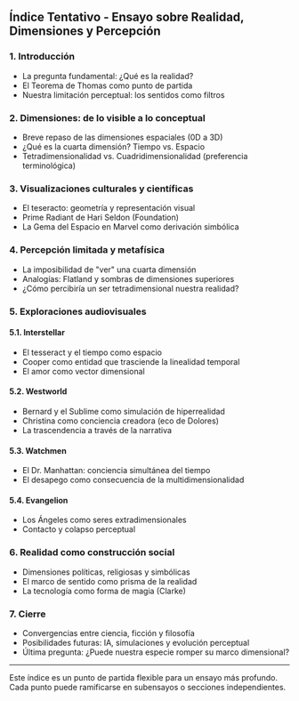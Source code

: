 ## Índice Tentativo - Ensayo sobre Realidad, Dimensiones y Percepción

### 1. Introducción
- La pregunta fundamental: ¿Qué es la realidad?
- El Teorema de Thomas como punto de partida
- Nuestra limitación perceptual: los sentidos como filtros

### 2. Dimensiones: de lo visible a lo conceptual
- Breve repaso de las dimensiones espaciales (0D a 3D)
- ¿Qué es la cuarta dimensión? Tiempo vs. Espacio
- Tetradimensionalidad vs. Cuadridimensionalidad (preferencia terminológica)

### 3. Visualizaciones culturales y científicas
- El teseracto: geometría y representación visual
- Prime Radiant de Hari Seldon (Foundation)
- La Gema del Espacio en Marvel como derivación simbólica

### 4. Percepción limitada y metafísica
- La imposibilidad de "ver" una cuarta dimensión
- Analogías: Flatland y sombras de dimensiones superiores
- ¿Cómo percibiría un ser tetradimensional nuestra realidad?

### 5. Exploraciones audiovisuales
#### 5.1. Interstellar
- El tesseract y el tiempo como espacio
- Cooper como entidad que trasciende la linealidad temporal
- El amor como vector dimensional

#### 5.2. Westworld
- Bernard y el Sublime como simulación de hiperrealidad
- Christina como conciencia creadora (eco de Dolores)
- La trascendencia a través de la narrativa

#### 5.3. Watchmen
- El Dr. Manhattan: conciencia simultánea del tiempo
- El desapego como consecuencia de la multidimensionalidad

#### 5.4. Evangelion
- Los Ángeles como seres extradimensionales
- Contacto y colapso perceptual

### 6. Realidad como construcción social
- Dimensiones políticas, religiosas y simbólicas
- El marco de sentido como prisma de la realidad
- La tecnología como forma de magia (Clarke)

### 7. Cierre
- Convergencias entre ciencia, ficción y filosofía
- Posibilidades futuras: IA, simulaciones y evolución perceptual
- Última pregunta: ¿Puede nuestra especie romper su marco dimensional?

---

Este índice es un punto de partida flexible para un ensayo más profundo. Cada punto puede ramificarse en subensayos o secciones independientes.


